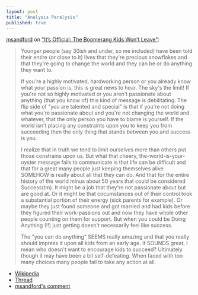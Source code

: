 ```yaml
---
layout: post
title: "Analysis Paralysis"
published: true
---
```


[msandford](https://news.ycombinator.com/user?id=msandford) on ["It’s Official: The Boomerang Kids Won’t Leave"](http://nyti.ms/1ql8KgP):

> Younger people (say 30ish and under, so me included) have been told their entire (or close to it) lives that they're precious snowflakes and that they're going to change the world and they can be or do anything they want to.
>
> If you're a highly motivated, hardworking person or you already know what your passion is, this is great news to hear. The sky's the limit!
> If you're not so highly motivated or you aren't passionate about anything (that you know of) this kind of message is debilitating. The flip side of "you are talented and special" is that if you're not doing what you're passionate about and you're not changing the world and whatever, that the only person you have to blame is yourself. If the world isn't placing any constraints upon you to keep you from succeeding then the only thing that stands between you and success is you.
>
> I realize that in truth we tend to limit ourselves more than others put those constrains upon us. But what that cheery, the-world-is-your-oyster message fails to communicate is that life can be difficult and that for a great many people just keeping themselves alive SOMEHOW is really about all that they can do. And that for the entire history of the world minus about 50 years that could be considered Success(tm). It might be a job that they're not passionate about but are good at. Or it might be that circumstances out of their control took a substantial portion of their energy (sick parents for example). Or maybe they just found someone and got married and had kids before they figured their work-passions out and now they have whole other people counting on them for support. But when you could be Doing Anything (!!) just getting doesn't necessarily feel like success.
>
> The "you can do anything" SEEMS really amazing and that you really should impress it upon all kids from an early age. It SOUNDS great, I mean who doesn't want to encourage kids to succeed? Ultimately though it may have been a bit self-defeating. When faced with too many choices many people fail to take any action at all.

- [Wikipedia](https://en.wikipedia.org/wiki/Analysis_paralysis)
- [Thread](https://news.ycombinator.com/item?id=7920820)
- [msandford's comment](https://news.ycombinator.com/item?id=7921453)
